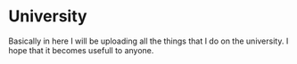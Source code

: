 # University
Basically in here I will be uploading all the things that I do on the university. I hope that it becomes usefull to anyone.
